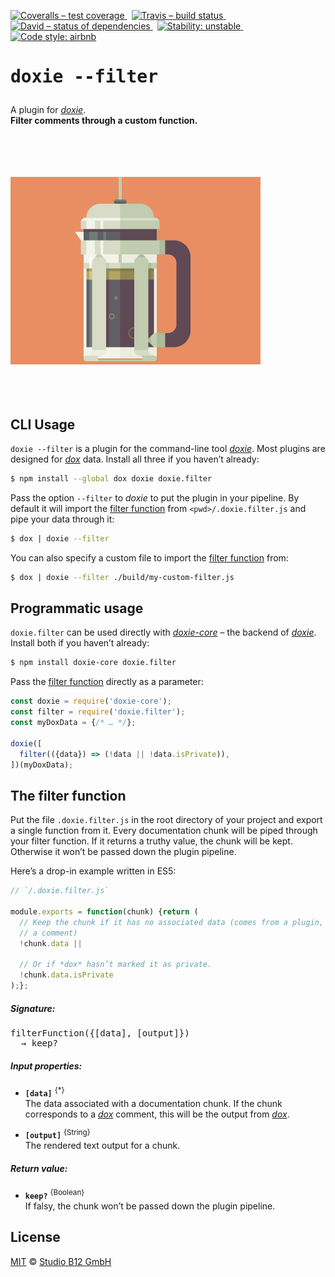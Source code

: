 [![Coveralls – test coverage
](https://img.shields.io/coveralls/studio-b12/doxie.filter.svg?style=flat-square)
](https://coveralls.io/r/studio-b12/doxie.filter)
 [![Travis – build status
](https://img.shields.io/travis/studio-b12/doxie.filter/master.svg?style=flat-square)
](https://travis-ci.org/studio-b12/doxie.filter)
 [![David – status of dependencies
](https://img.shields.io/david/studio-b12/doxie.filter.svg?style=flat-square)
](https://david-dm.org/studio-b12/doxie.filter)
 [![Stability: unstable
](https://img.shields.io/badge/stability-unstable-yellowgreen.svg?style=flat-square)
](https://nodejs.org/api/documentation.html#documentation_stability_index)
 [![Code style: airbnb
](https://img.shields.io/badge/code%20style-airbnb-blue.svg?style=flat-square)
](https://github.com/airbnb/javascript)




<h1                                                                 id="/"><pre>
doxie --filter
</pre></h1>


A plugin for *[doxie][]*.  
**Filter comments through a custom function.**


[doxie]:  http://npm.im/doxie



<p><a
  title="Graphic by the great Justin Mezzell"
  href="http://justinmezzell.tumblr.com/post/57086283476"
  >
  <br/>
  <br/>
  <br/>
  <br/>
  <img
    alt="lightweight"
    src="Readme/Filter.gif"
    width="400"
    height="300"
  />
  <br/>
  <br/>
  <br/>
  <br/>
</a></p>




CLI Usage
---------

`doxie --filter` is a plugin for the command-line tool *[doxie][]*. Most plugins are designed for *[dox][]* data. Install all three if you haven’t already:

```sh
$ npm install --global dox doxie doxie.filter
```


Pass the option `--filter` to *doxie* to put the plugin in your pipeline. By default it will import the [filter function][] from `<pwd>/.doxie.filter.js` and pipe your data through it:

```sh
$ dox | doxie --filter
```


You can also specify a custom file to import the [filter function][] from:

```sh
$ dox | doxie --filter ./build/my-custom-filter.js
```


[dox]:              http://npm.im/dox
[filter function]:  #/filter-function




Programmatic usage
------------------

`doxie.filter` can be used directly with *[doxie-core][]* – the backend of *[doxie][]*. Install both if you haven’t already:

```sh
$ npm install doxie-core doxie.filter
```


Pass the [filter function][] directly as a parameter:

```js
const doxie = require('doxie-core');
const filter = require('doxie.filter');
const myDoxData = {/* … */};

doxie([
  filter(({data}) => (!data || !data.isPrivate)),
])(myDoxData);
```


[doxie-core]:  http://npm.im/doxie-core




<a                                                    id="/filter-function"></a>
The filter function
-------------------

Put the file `.doxie.filter.js` in the root directory of your project and export a single function from it. Every documentation chunk will be piped through your filter function. If it returns a truthy value, the chunk will be kept. Otherwise it won’t be passed down the plugin pipeline.

Here’s a drop-in example written in ES5:

```js
// `/.doxie.filter.js`

module.exports = function(chunk) {return (
  // Keep the chunk if it has no associated data (comes from a plugin, not from
  // a comment)
  !chunk.data ||

  // Or if *dox* hasn’t marked it as private.
  !chunk.data.isPrivate
);};
```



<h5                                             id="/filter-function/signature">
Signature:
</h5>

<pre>
filterFunction({[data], [output]})
  → keep?
</pre>


<h5                                                 id="/filter-function/input">
Input properties:
</h5>

* **`[data]`**
  <sup>{&ast;}</sup>  
  The data associated with a documentation chunk. If the chunk corresponds to a *[dox][]* comment, this will be the output from *[dox][]*.

* **`[output]`**
  <sup>{String}</sup>  
  The rendered text output for a chunk.


<h5                                          id="/filter-function/return-value">
Return value:
</h5>

* **`keep?`**
  <sup>{Boolean}</sup>  
  If falsy, the chunk won’t be passed down the plugin pipeline.




License
-------

[MIT][] © [Studio B12 GmbH][]

[MIT]: ./License.md
[Studio B12 GmbH]: http://studio-b12.de
